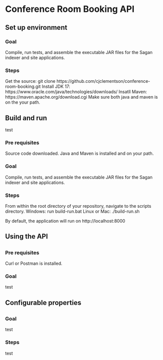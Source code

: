 <h1>Conference Room Booking API</h1>

<h2>Set up environment</h2>

<h3>Goal</h3>
<p>Compile, run tests, and assemble the executable JAR files for the Sagan indexer and site applications.</p>

<h3>Steps</h3>
<p>Get the source: git clone https://github.com/cjclementson/conference-room-booking.git
Install JDK 17: https://www.oracle.com/java/technologies/downloads/
Insatll Maven: https://maven.apache.org/download.cgi
Make sure both java and maven is on the your path.</p>

<h2>Build and run</h2>
<p>test</p>

<h3>Pre requisites</h3>
<p>Source code downloaded.
Java and Maven is installed and on your path.</p>

<h3>Goal</h3>
<p>Compile, run tests, and assemble the executable JAR files for the Sagan indexer and site applications.</p>

<h3>Steps</h3>
<p>From within the root directory of your repository, navigate to the scripts directory.
Windows: run build-run.bat
Linux or Mac: ./build-run.sh

By default, the application will run on http://localhost:8000</p>

<h2>Using the API<h2>

<h3>Pre requisites</h3>
<p>Curl or Postman is installed.</p>

<h3>Goal</h3>
<p>test</p>

<h2>Configurable properties<h2>

<h3>Goal</h3>
<p>test</p>

<h3>Steps</h3>
<p>test</p>
